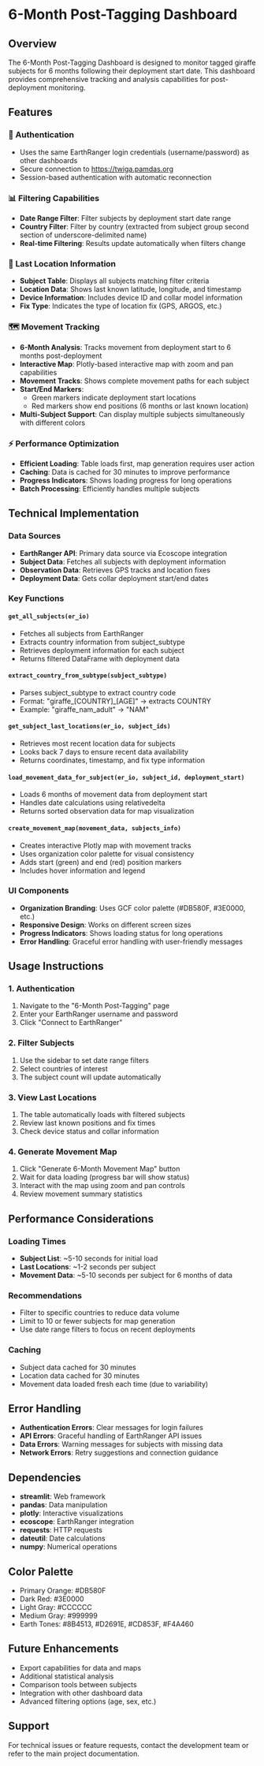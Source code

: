 # 6-Month Post-Tagging Dashboard

## Overview
The 6-Month Post-Tagging Dashboard is designed to monitor tagged giraffe subjects for 6 months following their deployment start date. This dashboard provides comprehensive tracking and analysis capabilities for post-deployment monitoring.

## Features

### 🔐 Authentication
- Uses the same EarthRanger login credentials (username/password) as other dashboards
- Secure connection to https://twiga.pamdas.org
- Session-based authentication with automatic reconnection

### 📊 Filtering Capabilities
- **Date Range Filter**: Filter subjects by deployment start date range
- **Country Filter**: Filter by country (extracted from subject group second section of underscore-delimited name)
- **Real-time Filtering**: Results update automatically when filters change

### 📍 Last Location Information
- **Subject Table**: Displays all subjects matching filter criteria
- **Location Data**: Shows last known latitude, longitude, and timestamp
- **Device Information**: Includes device ID and collar model information
- **Fix Type**: Indicates the type of location fix (GPS, ARGOS, etc.)

### 🗺️ Movement Tracking
- **6-Month Analysis**: Tracks movement from deployment start to 6 months post-deployment
- **Interactive Map**: Plotly-based interactive map with zoom and pan capabilities
- **Movement Tracks**: Shows complete movement paths for each subject
- **Start/End Markers**: 
  - Green markers indicate deployment start locations
  - Red markers show end positions (6 months or last known location)
- **Multi-Subject Support**: Can display multiple subjects simultaneously with different colors

### ⚡ Performance Optimization
- **Efficient Loading**: Table loads first, map generation requires user action
- **Caching**: Data is cached for 30 minutes to improve performance
- **Progress Indicators**: Shows loading progress for long operations
- **Batch Processing**: Efficiently handles multiple subjects

## Technical Implementation

### Data Sources
- **EarthRanger API**: Primary data source via Ecoscope integration
- **Subject Data**: Fetches all subjects with deployment information
- **Observation Data**: Retrieves GPS tracks and location fixes
- **Deployment Data**: Gets collar deployment start/end dates

### Key Functions

#### `get_all_subjects(er_io)`
- Fetches all subjects from EarthRanger
- Extracts country information from subject_subtype
- Retrieves deployment information for each subject
- Returns filtered DataFrame with deployment data

#### `extract_country_from_subtype(subject_subtype)`
- Parses subject_subtype to extract country code
- Format: "giraffe_[COUNTRY]_[AGE]" → extracts COUNTRY
- Example: "giraffe_nam_adult" → "NAM"

#### `get_subject_last_locations(er_io, subject_ids)`
- Retrieves most recent location data for subjects
- Looks back 7 days to ensure recent data availability
- Returns coordinates, timestamp, and fix type information

#### `load_movement_data_for_subject(er_io, subject_id, deployment_start)`
- Loads 6 months of movement data from deployment start
- Handles date calculations using relativedelta
- Returns sorted observation data for map visualization

#### `create_movement_map(movement_data, subjects_info)`
- Creates interactive Plotly map with movement tracks
- Uses organization color palette for visual consistency
- Adds start (green) and end (red) position markers
- Includes hover information and legend

### UI Components
- **Organization Branding**: Uses GCF color palette (#DB580F, #3E0000, etc.)
- **Responsive Design**: Works on different screen sizes
- **Progress Indicators**: Shows loading status for long operations
- **Error Handling**: Graceful error handling with user-friendly messages

## Usage Instructions

### 1. Authentication
1. Navigate to the "6-Month Post-Tagging" page
2. Enter your EarthRanger username and password
3. Click "Connect to EarthRanger"

### 2. Filter Subjects
1. Use the sidebar to set date range filters
2. Select countries of interest
3. The subject count will update automatically

### 3. View Last Locations
1. The table automatically loads with filtered subjects
2. Review last known positions and fix times
3. Check device status and collar information

### 4. Generate Movement Map
1. Click "Generate 6-Month Movement Map" button
2. Wait for data loading (progress bar will show status)
3. Interact with the map using zoom and pan controls
4. Review movement summary statistics

## Performance Considerations

### Loading Times
- **Subject List**: ~5-10 seconds for initial load
- **Last Locations**: ~1-2 seconds per subject
- **Movement Data**: ~5-10 seconds per subject for 6 months of data

### Recommendations
- Filter to specific countries to reduce data volume
- Limit to 10 or fewer subjects for map generation
- Use date range filters to focus on recent deployments

### Caching
- Subject data cached for 30 minutes
- Location data cached for 30 minutes
- Movement data loaded fresh each time (due to variability)

## Error Handling
- **Authentication Errors**: Clear messages for login failures
- **API Errors**: Graceful handling of EarthRanger API issues
- **Data Errors**: Warning messages for subjects with missing data
- **Network Errors**: Retry suggestions and connection guidance

## Dependencies
- **streamlit**: Web framework
- **pandas**: Data manipulation
- **plotly**: Interactive visualizations
- **ecoscope**: EarthRanger integration
- **requests**: HTTP requests
- **dateutil**: Date calculations
- **numpy**: Numerical operations

## Color Palette
- Primary Orange: #DB580F
- Dark Red: #3E0000
- Light Gray: #CCCCCC
- Medium Gray: #999999
- Earth Tones: #8B4513, #D2691E, #CD853F, #F4A460

## Future Enhancements
- Export capabilities for data and maps
- Additional statistical analysis
- Comparison tools between subjects
- Integration with other dashboard data
- Advanced filtering options (age, sex, etc.)

## Support
For technical issues or feature requests, contact the development team or refer to the main project documentation.